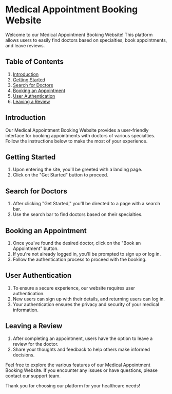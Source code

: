 # Medical Appointment Booking Website

Welcome to our Medical Appointment Booking Website! This platform allows users to easily find doctors based on specialties, book appointments, and leave reviews.

## Table of Contents
1. [Introduction](#introduction)
2. [Getting Started](#getting-started)
3. [Search for Doctors](#search-for-doctors)
4. [Booking an Appointment](#booking-an-appointment)
5. [User Authentication](#user-authentication)
6. [Leaving a Review](#leaving-a-review)

## Introduction
Our Medical Appointment Booking Website provides a user-friendly interface for booking appointments with doctors of various specialties. Follow the instructions below to make the most of your experience.

## Getting Started
1. Upon entering the site, you'll be greeted with a landing page.
2. Click on the "Get Started" button to proceed.

## Search for Doctors
1. After clicking "Get Started," you'll be directed to a page with a search bar.
2. Use the search bar to find doctors based on their specialties.

## Booking an Appointment
1. Once you've found the desired doctor, click on the "Book an Appointment" button.
2. If you're not already logged in, you'll be prompted to sign up or log in.
3. Follow the authentication process to proceed with the booking.

## User Authentication
1. To ensure a secure experience, our website requires user authentication.
2. New users can sign up with their details, and returning users can log in.
3. Your authentication ensures the privacy and security of your medical information.

## Leaving a Review
1. After completing an appointment, users have the option to leave a review for the doctor.
2. Share your thoughts and feedback to help others make informed decisions.

Feel free to explore the various features of our Medical Appointment Booking Website. If you encounter any issues or have questions, please contact our support team.

Thank you for choosing our platform for your healthcare needs!
